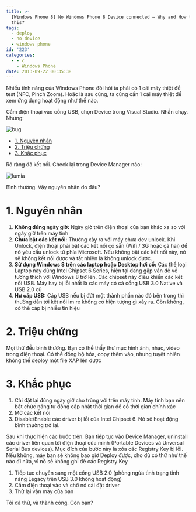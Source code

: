 ```yaml
---
title: >-
  [Windows Phone 8] No Windows Phone 8 Device connected – Why and How to fix
  this?
tags:
  - deploy
  - no device
  - windows phone
id: '223'
categories:
  - - c
    - Windows Phone
date: 2013-09-22 00:35:38
---
```


Nhiều tính năng của Windows Phone đòi hỏi ta phải có 1 cái máy thiệt để test (NFC, Pinch Zoom). Hoặc là sau cùng, ta cũng cần 1 cái máy thiệt để xem ứng dụng hoạt động như thế nào.

Cắm điện thoại vào cổng USB, chọn Device trong Visual Studio. Nhấn chạy. Nhưng:

![bug](http://www.f5debug.net/image.axd?picture=image_620.png)
<!-- more -->
*   [1\. Nguyên nhân](#1-nguyên-nhân)
*   [2\. Triệu chứng](#2-triệu-chứng)
*   [3\. Khắc phục](#3-khắc-phục)

Rõ ràng đã kết nối. Check lại trong Device Manager nào:

![lumia](http://farm4.staticflickr.com/3711/9867408893_b658aee6fb_o.png)

Bình thường. Vậy nguyên nhân do đâu?

# 1\. Nguyên nhân

1.  **Không đúng ngày giờ:** Ngày giờ trên điện thoại của bạn khác xa so với ngày giờ trên máy tính
2.  **Chưa bật các kết nối:** Thường xảy ra với máy chưa dev unlock. Khi Unlock, điện thoại phải bật các kết nối có sẵn (Wifi / 3G hoặc cả hai) để nó yêu cầu unlock từ phía Microsoft. Nếu không bật các kết nối này, nó sẽ không kết nối được và tất nhiên là không unlock được.
3.  **Sử dụng Windows 8 trên các laptop hoặc Desktop hơi cổ:** Các thể loại Laptop này dùng Intel Chipset 6 Series, hiện tại đang gặp vấn đề về tương thích với Windows 8 trở lên. Các chipset này điều khiển các kết nối USB. Máy hay bị lỗi nhất là các máy có cả cổng USB 3.0 Native và USB 2.0 cũ
4.  **Hư cáp USB:** Cáp USB nếu bị đứt một thành phần nào đó bên trong thì thường dẫn tới kết nối im re không có hiện tượng gì xảy ra. Còn không, có thể cáp bị nhiễu tín hiệu

# 2\. Triệu chứng

Mọi thứ đều bình thường. Bạn có thể thấy thư mục hình ảnh, nhạc, video trong điện thoại. Có thể đồng bộ hóa, copy thêm vào, nhưng tuyệt nhiên không thể deploy một file XAP lên được

# 3\. Khắc phục

1.  Cài đặt lại đúng ngày giờ cho trùng với trên máy tính. Máy tính bạn nên bật chức năng tự động cập nhật thời gian để có thời gian chính xác
2.  Mở các kết nối
3.  Disable/Enable các driver bị lỗi của Intel Chipset 6. Nó sẽ hoạt động bình thường trở lại.

Sau khi thực hiện các bước trên. Bạn tiếp tục vào Device Manager, uninstall các driver liên quan tới điện thoại của mình (Portable Devices và Unversal Serial Bus devices). Mục đích của bước này là xóa các Registry Key bị lỗi. Nếu không, máy bạn sẽ không bao giờ Deploy được, cho dù có thử như thế nào đi nữa, vì nó sẽ không ghi đè các Registry Key

1.  Tiếp tục chuyển sang một cổng USB 2.0 (phòng ngừa tình trạng tính năng Legacy trên USB 3.0 không hoạt động)
2.  Cắm điện thoại vào và chờ nó cài đặt driver
3.  Thử lại vận may của bạn

Tôi đã thử, và thành công. Còn bạn?